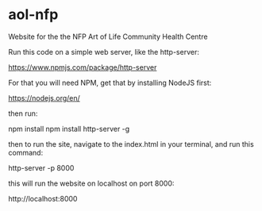 # aol-nfp
Website for the the NFP Art of Life Community Health Centre

Run this code on a simple web server, like the http-server:

https://www.npmjs.com/package/http-server

For that you will need NPM, get that by installing NodeJS first:

https://nodejs.org/en/

then run:

npm install
npm install http-server -g

then to run the site, navigate to the index.html in your terminal, and run this command:

http-server -p 8000

this will run the website on localhost on port 8000:

http://localhost:8000



